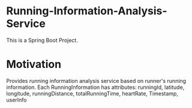 # Running-Information-Analysis-Service

This is a Spring Boot Project.

# Motivation

Provides running information analysis service based on runner's running information. Each RunningInformation has attributes:
runningId,
latitude,
longitude,
runningDistance,
totalRunningTime,
heartRate,
Timestamp,
userInfo
